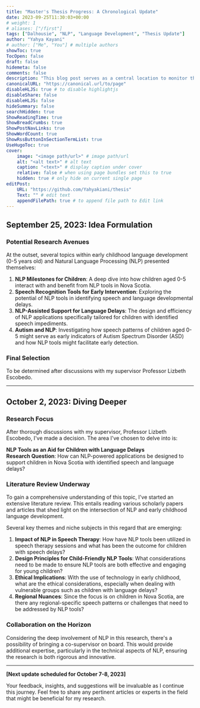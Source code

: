 ```yaml
---
title: "Master's Thesis Progress: A Chronological Update"
date: 2023-09-25T11:30:03+00:00
# weight: 1
# aliases: ["/first"]
tags: ["Dalhousie", "NLP", "Language Development", "Thesis Update"]
author: "Yahya Kayani"
# author: ["Me", "You"] # multiple authors
showToc: true
TocOpen: false
draft: false
hidemeta: false
comments: false
description: "This blog post serves as a central location to monitor the progress of my master's thesis. Regular updates will detail the development, challenges, and advancements of the research."
canonicalURL: "https://canonical.url/to/page"
disableHLJS: true # to disable highlightjs
disableShare: false
disableHLJS: false
hideSummary: false
searchHidden: true
ShowReadingTime: true
ShowBreadCrumbs: true
ShowPostNavLinks: true
ShowWordCount: true
ShowRssButtonInSectionTermList: true
UseHugoToc: true
cover:
    image: "<image path/url>" # image path/url
    alt: "<alt text>" # alt text
    caption: "<text>" # display caption under cover
    relative: false # when using page bundles set this to true
    hidden: true # only hide on current single page
editPost:
    URL: "https://github.com/Yahyakiani/thesis"
    Text: "" # edit text
    appendFilePath: true # to append file path to Edit link
---
```



## **September 25, 2023: Idea Formulation**

### **Potential Research Avenues**

At the outset, several topics within early childhood language development (0-5 years old) and Natural Language Processing (NLP) presented themselves:

1. **NLP Milestones for Children**: A deep dive into how children aged 0-5 interact with and benefit from NLP tools in Nova Scotia.
2. **Speech Recognition Tools for Early Intervention**: Exploring the potential of NLP tools in identifying speech and language developmental delays.
3. **NLP-Assisted Support for Language Delays**: The design and efficiency of NLP applications specifically tailored for children with identified speech impediments.
4. **Autism and NLP**: Investigating how speech patterns of children aged 0-5 might serve as early indicators of Autism Spectrum Disorder (ASD) and how NLP tools might facilitate early detection.

### **Final Selection**

To be determined after discussions with my supervisor Professor Lizbeth Escobedo.

---

## October 2, 2023: Diving Deeper

### Research Focus

After thorough discussions with my supervisor, Professor Lizbeth Escobedo, I've made a decision. The area I've chosen to delve into is:

**NLP Tools as an Aid for Children with Language Delays**  
**Research Question**: How can NLP-powered applications be designed to support children in Nova Scotia with identified speech and language delays?

### Literature Review Underway

To gain a comprehensive understanding of this topic, I've started an extensive literature review. This entails reading various scholarly papers and articles that shed light on the intersection of NLP and early childhood language development.

Several key themes and niche subjects in this regard that are emerging:

1. **Impact of NLP in Speech Therapy**: How have NLP tools been utilized in speech therapy sessions and what has been the outcome for children with speech delays?
2. **Design Principles for Child-Friendly NLP Tools**: What considerations need to be made to ensure NLP tools are both effective and engaging for young children?
3. **Ethical Implications**: With the use of technology in early childhood, what are the ethical considerations, especially when dealing with vulnerable groups such as children with language delays?
4. **Regional Nuances**: Since the focus is on children in Nova Scotia, are there any regional-specific speech patterns or challenges that need to be addressed by NLP tools?

### Collaboration on the Horizon

Considering the deep involvement of NLP in this research, there's a possibility of bringing a co-supervisor on board. This would provide additional expertise, particularly in the technical aspects of NLP, ensuring the research is both rigorous and innovative.

---

**[Next update scheduled for October 7-8, 2023]**

Your feedback, insights, and suggestions will be invaluable as I continue this journey. Feel free to share any pertinent articles or experts in the field that might be beneficial for my research.